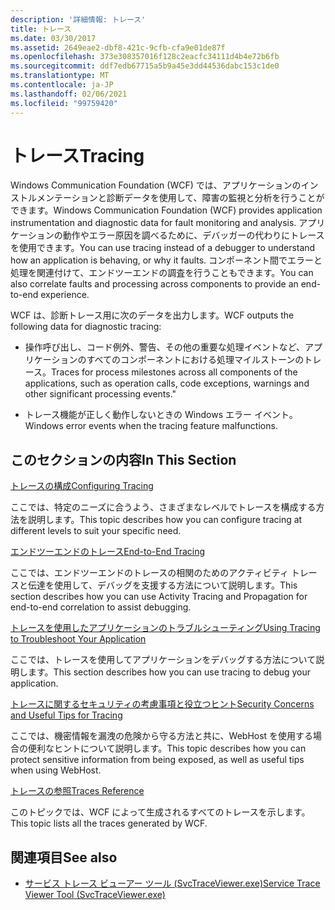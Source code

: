 ```yaml
---
description: '詳細情報: トレース'
title: トレース
ms.date: 03/30/2017
ms.assetid: 2649eae2-dbf8-421c-9cfb-cfa9e01de87f
ms.openlocfilehash: 373e308357016f128c2eacfc34111d4b4e72b6fb
ms.sourcegitcommit: ddf7edb67715a5b9a45e3dd44536dabc153c1de0
ms.translationtype: MT
ms.contentlocale: ja-JP
ms.lasthandoff: 02/06/2021
ms.locfileid: "99759420"
---
```

# <a name="tracing"></a><span data-ttu-id="f1941-103">トレース</span><span class="sxs-lookup"><span data-stu-id="f1941-103">Tracing</span></span>

<span data-ttu-id="f1941-104">Windows Communication Foundation (WCF) では、アプリケーションのインストルメンテーションと診断データを使用して、障害の監視と分析を行うことができます。</span><span class="sxs-lookup"><span data-stu-id="f1941-104">Windows Communication Foundation (WCF) provides application instrumentation and diagnostic data for fault monitoring and analysis.</span></span> <span data-ttu-id="f1941-105">アプリケーションの動作やエラー原因を調べるために、デバッガーの代わりにトレースを使用できます。</span><span class="sxs-lookup"><span data-stu-id="f1941-105">You can use tracing instead of a debugger to understand how an application is behaving, or why it faults.</span></span> <span data-ttu-id="f1941-106">コンポーネント間でエラーと処理を関連付けて、エンドツーエンドの調査を行うこともできます。</span><span class="sxs-lookup"><span data-stu-id="f1941-106">You can also correlate faults and processing across components to provide an end-to-end experience.</span></span>  
  
 <span data-ttu-id="f1941-107">WCF は、診断トレース用に次のデータを出力します。</span><span class="sxs-lookup"><span data-stu-id="f1941-107">WCF outputs the following data for diagnostic tracing:</span></span>  
  
- <span data-ttu-id="f1941-108">操作呼び出し、コード例外、警告、その他の重要な処理イベントなど、アプリケーションのすべてのコンポーネントにおける処理マイルストーンのトレース。</span><span class="sxs-lookup"><span data-stu-id="f1941-108">Traces for process milestones across all components of the applications, such as operation calls, code exceptions, warnings and other significant processing events."</span></span>  
  
- <span data-ttu-id="f1941-109">トレース機能が正しく動作しないときの Windows エラー イベント。</span><span class="sxs-lookup"><span data-stu-id="f1941-109">Windows error events when the tracing feature malfunctions.</span></span>  
  
## <a name="in-this-section"></a><span data-ttu-id="f1941-110">このセクションの内容</span><span class="sxs-lookup"><span data-stu-id="f1941-110">In This Section</span></span>  

 [<span data-ttu-id="f1941-111">トレースの構成</span><span class="sxs-lookup"><span data-stu-id="f1941-111">Configuring Tracing</span></span>](configuring-tracing.md)  
  
 <span data-ttu-id="f1941-112">ここでは、特定のニーズに合うよう、さまざまなレベルでトレースを構成する方法を説明します。</span><span class="sxs-lookup"><span data-stu-id="f1941-112">This topic describes how you can configure tracing at different levels to suit your specific need.</span></span>  
  
 [<span data-ttu-id="f1941-113">エンドツーエンドのトレース</span><span class="sxs-lookup"><span data-stu-id="f1941-113">End-to-End Tracing</span></span>](end-to-end-tracing.md)  
  
 <span data-ttu-id="f1941-114">ここでは、エンドツーエンドのトレースの相関のためのアクティビティ トレースと伝達を使用して、デバッグを支援する方法について説明します。</span><span class="sxs-lookup"><span data-stu-id="f1941-114">This section describes how you can use Activity Tracing and Propagation for end-to-end correlation to assist debugging.</span></span>  
  
 [<span data-ttu-id="f1941-115">トレースを使用したアプリケーションのトラブルシューティング</span><span class="sxs-lookup"><span data-stu-id="f1941-115">Using Tracing to Troubleshoot Your Application</span></span>](using-tracing-to-troubleshoot-your-application.md)  
  
 <span data-ttu-id="f1941-116">ここでは、トレースを使用してアプリケーションをデバッグする方法について説明します。</span><span class="sxs-lookup"><span data-stu-id="f1941-116">This section describes how you can use tracing to debug your application.</span></span>  
  
 [<span data-ttu-id="f1941-117">トレースに関するセキュリティの考慮事項と役立つヒント</span><span class="sxs-lookup"><span data-stu-id="f1941-117">Security Concerns and Useful Tips for Tracing</span></span>](security-concerns-and-useful-tips-for-tracing.md)  
  
 <span data-ttu-id="f1941-118">ここでは、機密情報を漏洩の危険から守る方法と共に、WebHost を使用する場合の便利なヒントについて説明します。</span><span class="sxs-lookup"><span data-stu-id="f1941-118">This topic describes how you can protect sensitive information from being exposed, as well as useful tips when using WebHost.</span></span>  
  
 [<span data-ttu-id="f1941-119">トレースの参照</span><span class="sxs-lookup"><span data-stu-id="f1941-119">Traces Reference</span></span>](traces-reference.md)  
  
 <span data-ttu-id="f1941-120">このトピックでは、WCF によって生成されるすべてのトレースを示します。</span><span class="sxs-lookup"><span data-stu-id="f1941-120">This topic lists all the traces generated by WCF.</span></span>  
  
## <a name="see-also"></a><span data-ttu-id="f1941-121">関連項目</span><span class="sxs-lookup"><span data-stu-id="f1941-121">See also</span></span>

- [<span data-ttu-id="f1941-122">サービス トレース ビューアー ツール (SvcTraceViewer.exe)</span><span class="sxs-lookup"><span data-stu-id="f1941-122">Service Trace Viewer Tool (SvcTraceViewer.exe)</span></span>](../../service-trace-viewer-tool-svctraceviewer-exe.md)
